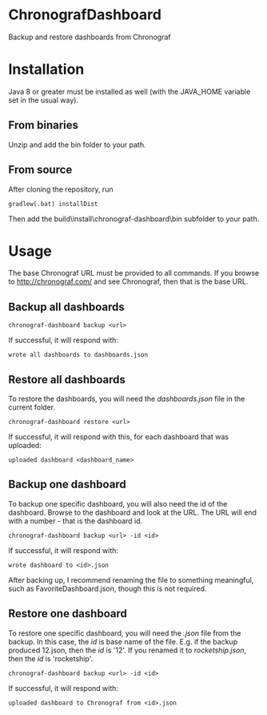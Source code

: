 # ChronografDashboard

Backup and restore dashboards from Chronograf

# Installation

Java 8 or greater must be installed as well (with the JAVA_HOME variable set in the usual way).

## From binaries

Unzip and add the bin folder to your path.

## From source

After cloning the repository, run 

```
gradlew(.bat) installDist
```

Then add the build\install\chronograf-dashboard\bin subfolder to your path.

# Usage

The base Chronograf URL must be provided to all commands. If you browse to http://chronograf.com/ and see Chronograf, then that is the base URL. 

## Backup all dashboards

```
chronograf-dashboard backup <url> 
```

If successful, it will respond with: 

```
wrote all dashboards to dashboards.json
```

## Restore all dashboards

To restore the dashboards, you will need the _dashboards.json_ file in the current folder. 

```
chronograf-dashboard restore <url> 
```

If successful, it will respond with this, for each dashboard that was uploaded: 

```
uploaded dashboard <dashboard_name>
```

## Backup one dashboard

To backup one specific dashboard, you will also need the id of the dashboard. Browse to the dashboard and look at the URL. 
The URL will end with a number - that is the dashboard id.

```
chronograf-dashboard backup <url> -id <id> 
```

If successful, it will respond with:

```
wrote dashboard to <id>.json
```

After backing up, I recommend renaming the file to something meaningful, such as FavoriteDashboard.json, though this is not required.

## Restore one dashboard

To restore one specific dashboard, you will need the _.json_ file from the backup. In this case, the _id_ is base name of the file. E.g. if the
backup produced 12.json, then the _id_ is '12'. If you renamed it to _rocketship.json_, then the _id_ is 'rocketship'.  

```
chronograf-dashboard backup <url> -id <id> 
```

If successful, it will respond with:

```
uploaded dashboard to Chronograf from <id>.json
```
